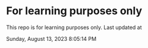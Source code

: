 # For learning purposes only
This repo is for learning purposes only.
Last updated at

Sunday, August 13, 2023 8:05:14 PM

